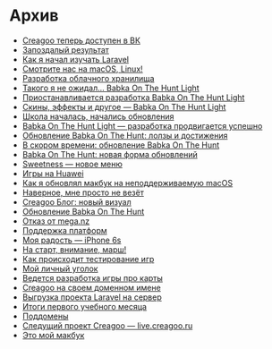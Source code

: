 # Архив

- <a href="/more/archive/creagoo-is-now-available-in-vk/" class="link">Creagoo теперь доступен в ВК</a>
- <a href="/more/archive/belated-result/" class="link">Запоздалый результат</a>
- <a href="/more/archive/how-i-started-learning-laravel/" class="link">Как я начал изучать Laravel</a>
- <a href="/more/archive/watch-us-on-macos-linux/" class="link">Смотрите нас на macOS, Linux!</a>
- <a href="/more/archive/cloud-storage-development/" class="link">Разработка облачного хранилища</a>
- <a href="/more/archive/i-didnt-expect-this-babka-on-the-hunt-light/" class="link">Такого я не ожидал... Babka On The Hunt Light</a>
- <a href="/more/archive/the-development-of-the-babka-on-the-hunt-light-is-suspended/" class="link">Приостанавливается разработка Babka On The Hunt Light</a>
- <a href="/more/archive/skins-effects-and-more-babka-on-the-hunt-light/" class="link">Скины, эффекты и другое — Babka On The Hunt Light</a>
- <a href="/more/archive/school-has-started-updates-have-begun/" class="link">Школа началась, начались обновления</a>
- <a href="/more/archive/babka-on-the-hunt-light-development-is-progressing-successfully/" class="link">Babka On The Hunt Light — разработка продвигается успешно</a>
- <a href="/more/archive/babka-on-the-hunt-update-lolzas-and-achievements/" class="link">Обновление Babka On The Hunt: лолзы и достижения</a>
- <a href="/more/archive/coming-soon-update-babka-on-the-hunt/" class="link">В скором времени: обновление Babka On The Hunt</a>
- <a href="/more/archive/babka-on-the-hunt-a-new-form-of-updates/" class="link">Babka On The Hunt: новая форма обновлений</a>
- <a href="/more/archive/sweetness-new-menu/" class="link">Sweetness — новое меню</a>
- <a href="/more/archive/games-on-huawei/" class="link">Игры на Huawei</a>
- <a href="/more/archive/how-i-upgraded-my-macbook-to-an-unsupported-macos/" class="link">Как я обновлял макбук на неподдерживаемую macOS</a>
- <a href="/more/archive/i-guess-im-just-unlucky/" class="link">Наверное, мне просто не везёт</a>
- <a href="/more/archive/creagoo-blog-new-visual/" class="link">Creagoo Блог: новый визуал</a>
- <a href="/more/archive/update-babka-on-the-hunt/" class="link">Обновление Babka On The Hunt</a>
- <a href="/more/archive/refusal-from-mega-nz/" class="link">Отказ от mega.nz</a>
- <a href="/more/archive/platform-support/" class="link">Поддержка платформ</a>
- <a href="/more/archive/my-joy-iphone-6s/" class="link">Моя радость — iPhone 6s</a>
- <a href="/more/archive/to-the-start-attention-march/" class="link">На старт, внимание, марш!</a>
- <a href="/more/archive/how-does-game-testing-work/" class="link">Как происходит тестирование игр</a>
- <a href="/more/archive/my-personal-corner/" class="link">Мой личный уголок</a>
- <a href="/more/archive/game-about-cards-is-being-developed/" class="link">Ведется разработка игры про карты</a>
- <a href="/more/archive/creagoo-on-your-domain-name/" class="link">Creagoo на своем доменном имене</a>
- <a href="/more/archive/uploading-the-laravel-project-to-the-server/" class="link">Выгрузка проекта Laravel на сервер</a>
- <a href="/more/archive/results-of-the-first-academic-month/" class="link">Итоги первого учебного месяца</a>
- <a href="/more/archive/subdomains/" class="link">Поддомены</a>
- <a href="/more/archive/the-next-creagoo-project-live.creagoo.ru/" class="link">Следущий проект Creagoo — live.creagoo.ru</a>
- <a href="/more/archive/this-is-my-macbook/" class="link">Это мой макбук</a>
